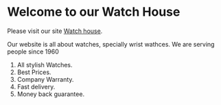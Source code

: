 # Welcome to our Watch House

Please visit our site [Watch house](https://watch-house-19fcb.web.app/).

Our website is all about watches, specially wrist wathces. We are serving people since 1960

1. All stylish Watches.
2. Best Prices.
3. Company Warranty.
4. Fast delivery.
5. Money back guarantee.
